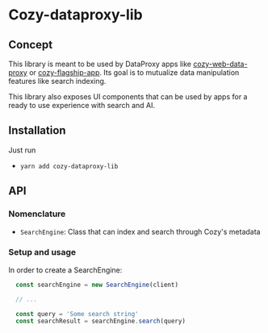 # Cozy-dataproxy-lib

## Concept

This library is meant to be used by DataProxy apps like [cozy-web-data-proxy](https://github.com/cozy/cozy-web-data-proxy) or [cozy-flagship-app](https://github.com/cozy/cozy-flagship-app). Its goal is to mutualize data manipulation features like search indexing.

This library also exposes UI components that can be used by apps for a ready to use experience with search and AI.

## Installation

Just run

- `yarn add cozy-dataproxy-lib`

## API

### Nomenclature

- `SearchEngine`: Class that can index and search through Cozy's metadata

### Setup and usage

In order to create a SearchEngine:

```ts
  const searchEngine = new SearchEngine(client)

  // ...

  const query = 'Some search string'
  const searchResult = searchEngine.search(query)
```
